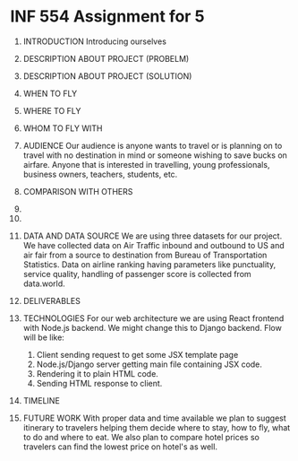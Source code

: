 # INF 554 Assignment for 5

1. INTRODUCTION
	Introducing ourselves

2. DESCRIPTION ABOUT PROJECT (PROBELM)

3. DESCRIPTION ABOUT PROJECT (SOLUTION)

4. WHEN TO FLY

5. WHERE TO FLY

6. WHOM TO FLY WITH

7. AUDIENCE 
	Our audience is anyone wants to travel or is planning on to travel with no destination in mind or someone wishing to save bucks on airfare. Anyone that is interested in travelling, young professionals, business owners, teachers, students, etc.

8. COMPARISON WITH OTHERS

9. 

10.

11. DATA AND DATA SOURCE
	We are using three datasets for our project. We have collected data on Air Traffic inbound and outbound to US and air fair from a source to destination from Bureau of Transportation Statistics. Data on airline ranking having parameters like punctuality, service quality, handling of passenger score is collected from data.world. 

12. DELIVERABLES

13. TECHNOLOGIES
	For our web architecture we are using React frontend with Node.js backend. We might change this to Django backend.
	Flow will be like:
	1. Client sending request to get some JSX template page
	2. Node.js/Django server getting main file containing JSX code.
	3. Rendering it to plain HTML code.
	4. Sending HTML response to client.

14. TIMELINE

15. FUTURE WORK
	With proper data and time available we plan to suggest itinerary to travelers helping them decide where to stay, how to fly, what to do and where to eat. We also plan to compare hotel prices so travelers can find the lowest price on hotel's as well.